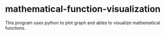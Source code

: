# mathematical-function-visualization
This program uses python to plot graph and ables to visualize mathematical functions.
